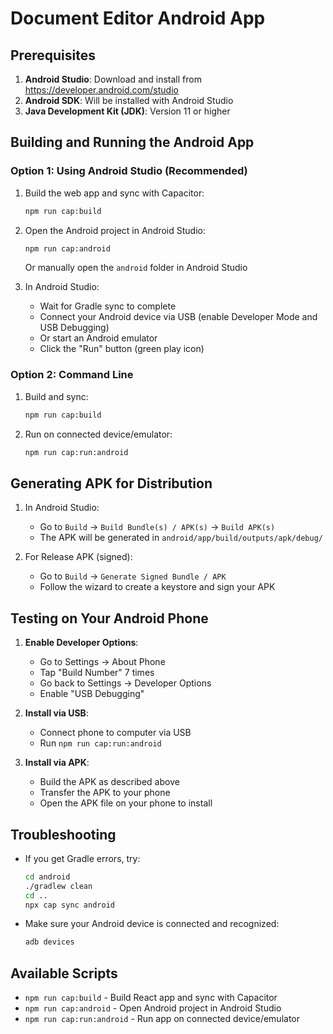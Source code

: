 # Document Editor Android App

## Prerequisites

1. **Android Studio**: Download and install from https://developer.android.com/studio
2. **Android SDK**: Will be installed with Android Studio
3. **Java Development Kit (JDK)**: Version 11 or higher

## Building and Running the Android App

### Option 1: Using Android Studio (Recommended)

1. Build the web app and sync with Capacitor:
   ```bash
   npm run cap:build
   ```

2. Open the Android project in Android Studio:
   ```bash
   npm run cap:android
   ```
   Or manually open the `android` folder in Android Studio

3. In Android Studio:
   - Wait for Gradle sync to complete
   - Connect your Android device via USB (enable Developer Mode and USB Debugging)
   - Or start an Android emulator
   - Click the "Run" button (green play icon)

### Option 2: Command Line

1. Build and sync:
   ```bash
   npm run cap:build
   ```

2. Run on connected device/emulator:
   ```bash
   npm run cap:run:android
   ```

## Generating APK for Distribution

1. In Android Studio:
   - Go to `Build` → `Build Bundle(s) / APK(s)` → `Build APK(s)`
   - The APK will be generated in `android/app/build/outputs/apk/debug/`

2. For Release APK (signed):
   - Go to `Build` → `Generate Signed Bundle / APK`
   - Follow the wizard to create a keystore and sign your APK

## Testing on Your Android Phone

1. **Enable Developer Options**:
   - Go to Settings → About Phone
   - Tap "Build Number" 7 times
   - Go back to Settings → Developer Options
   - Enable "USB Debugging"

2. **Install via USB**:
   - Connect phone to computer via USB
   - Run `npm run cap:run:android`

3. **Install via APK**:
   - Build the APK as described above
   - Transfer the APK to your phone
   - Open the APK file on your phone to install

## Troubleshooting

- If you get Gradle errors, try:
  ```bash
  cd android
  ./gradlew clean
  cd ..
  npx cap sync android
  ```

- Make sure your Android device is connected and recognized:
  ```bash
  adb devices
  ```

## Available Scripts

- `npm run cap:build` - Build React app and sync with Capacitor
- `npm run cap:android` - Open Android project in Android Studio
- `npm run cap:run:android` - Run app on connected device/emulator
